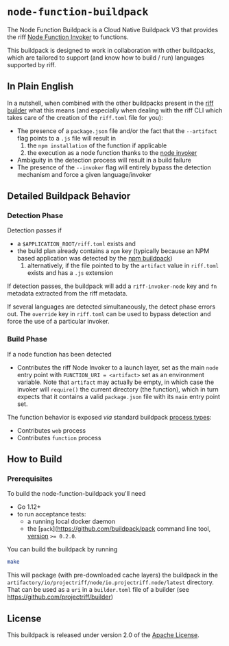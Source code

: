 # `node-function-buildpack`

The Node Function Buildpack is a Cloud Native Buildpack V3 that provides the riff [Node Function Invoker](https://github.com/projectriff/node-function-invoker) to functions.

This buildpack is designed to work in collaboration with other buildpacks, which are tailored to
support (and know how to build / run) languages supported by riff.

## In Plain English

In a nutshell, when combined with the other buildpacks present in the [riff builder](https://github.com/projectriff/builder) what this means (and especially when dealing with the riff CLI which takes care of the creation of the `riff.toml` file for you):

- The presence of a `package.json` file and/or the fact that the `--artifact` flag points to a `.js` file will result in
  1. the `npm installation` of the function if applicable
  2. the execution as a node function thanks to the [node invoker](https://github.com/projectriff/node-function-invoker)
- Ambiguity in the detection process will result in a build failure
- The presence of the `--invoker` flag will entirely bypass the detection mechanism and force a given language/invoker

## Detailed Buildpack Behavior

### Detection Phase

Detection passes if

- a `$APPLICATION_ROOT/riff.toml` exists and
- the build plan already contains a `npm` key (typically because an NPM based application was detected by the [npm buildpack](https://github.com/cloudfoundry/npm-cnb))
  1. alternatively, if the file pointed to by the `artifact` value in `riff.toml` exists and has a `.js` extension

If detection passes, the buildpack will add a `riff-invoker-node` key and `fn` metadata extracted from the riff metadata.

If several languages are detected simultaneously, the detect phase errors out.
The `override` key in `riff.toml` can be used to bypass detection and force the use of a particular invoker.

### Build Phase

If a node function has been detected

- Contributes the riff Node Invoker to a launch layer, set as the main `node` entry point with `FUNCTION_URI = <artifact>` set as an environment variable.
  Note that `artifact` may actually be empty, in which case the invoker will `require()` the current directory (the function), which in turn expects that it contains a valid `package.json` file with its `main` entry point set.

The function behavior is exposed _via_ standard buildpack [process types](https://github.com/buildpack/spec/blob/master/buildpack.md#launch):

- Contributes `web` process
- Contributes `function` process

## How to Build

### Prerequisites
To build the node-function-buildpack you'll need

- Go 1.12+
- to run acceptance tests:
  - a running local docker daemon
  - the [`pack`](https://github.com/buildpack/pack command line tool, [version](https://github.com/buildpack/pack/releases) `>= 0.2.0`.

You can build the buildpack by running

```bash
make
```

This will package (with pre-downloaded cache layers) the buildpack in the
`artifactory/io/projectriff/node/io.projectriff.node/latest` directory. That can be used as a `uri` in a `builder.toml`
file of a builder (see https://github.com/projectriff/builder)

## License

This buildpack is released under version 2.0 of the [Apache License](https://www.apache.org/licenses/LICENSE-2.0).
